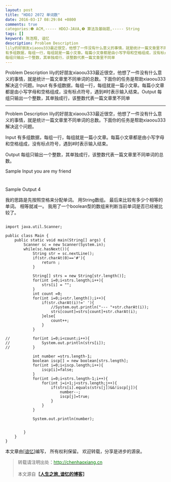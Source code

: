 ```yaml
---
layout: post
title: "HDOJ 2072 单词数"
date: 2016-03-17 08:29:04 +0800
comments: true
categories:❶ ACM,----- HDOJ-JAVA,❺ 算法及基础题,----- String
tags: []
keyword: 陈浩翔, 谙忆
description: Problem Description 
lily的好朋友xiaoou333最近很空，他想了一件没有什么意义的事情，就是统计一篇文章里不同单词的总数。下面你的任务是帮助xiaoou333解决这个问题。Input 
有多组数据，每组一行，每组就是一篇小文章。每篇小文章都是由小写字母和空格组成，没有标点符号，遇到#时表示输入结束。Output 
每组只输出一个整数，其单独成行，该整数代表一篇文章里不同单 
---
```



Problem Description 
lily的好朋友xiaoou333最近很空，他想了一件没有什么意义的事情，就是统计一篇文章里不同单词的总数。下面你的任务是帮助xiaoou333解决这个问题。Input 
有多组数据，每组一行，每组就是一篇小文章。每篇小文章都是由小写字母和空格组成，没有标点符号，遇到#时表示输入结束。Output 
每组只输出一个整数，其单独成行，该整数代表一篇文章里不同单
<!-- more -->
----------

Problem Description
lily的好朋友xiaoou333最近很空，他想了一件没有什么意义的事情，就是统计一篇文章里不同单词的总数。下面你的任务是帮助xiaoou333解决这个问题。
 

Input
有多组数据，每组一行，每组就是一篇小文章。每篇小文章都是由小写字母和空格组成，没有标点符号，遇到#时表示输入结束。
 

Output
每组只输出一个整数，其单独成行，该整数代表一篇文章里不同单词的总数。
 

Sample Input
you are my friend
#
 

Sample Output
4

我的思路是先按照空格来分配单词。
用String数组。
最后来比较有多少个相等的单词。
相等就减一。
我用了一个boolean型的数组来判断当前单词是否已经被比较了。

```

import java.util.Scanner;

public class Main {
	public static void main(String[] args) {
		Scanner sc = new Scanner(System.in);
		while(sc.hasNext()){
			String str = sc.nextLine();
			if(str.charAt(0)=='#'){
				return ;
			}
			
			String[] strs = new String[str.length()];
			for(int i=0;i<strs.length;i++){
				strs[i] = "";
			}
			int count =0;
			for(int i=0;i<str.length();i++){
				if(str.charAt(i)!=' '){
					//System.out.println("--- "+str.charAt(i));
					strs[count]=strs[count]+str.charAt(i);
				}else{
					count++;
				}
			}
			
//			for(int i=0;i<count;i++){
//				System.out.println(strs[i]);
//			}
			
			int number =strs.length-1;
			boolean iscp[] = new boolean[strs.length];
			for(int i=0;i<iscp.length;i++){
				iscp[i]=false;
			}
			for(int i=0;i<strs.length-1;i++){
				for(int j=i+1;j<strs.length;j++){
					if(strs[i].equals(strs[j])&&!iscp[j]){
						number--;
						iscp[j]=true;
					}
				}
			}
			
			System.out.println(number);
			
			
		}
	}
}

```

本文章由<a href="http://chenhaoxiang.cn/">[谙忆]</a>编写， 所有权利保留。 
欢迎转载，分享是进步的源泉。
<blockquote cite='陈浩翔'>
<p background-color='#D3D3D3'>转载请注明出处：<a href='http://chenhaoxiang.cn'><font color="green">http://chenhaoxiang.cn</font></a><br><br>
本文源自<strong>【<a href='http://chenhaoxiang.cn' target='_blank'>人生之旅_谙忆的博客</a>】</strong></p>
</blockquote>
